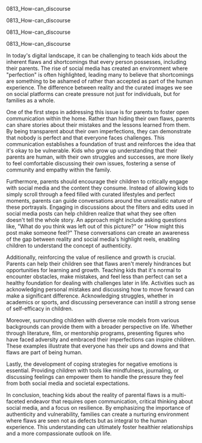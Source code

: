 
0813_How-can_discourse


0813_How-can_discourse


0813_How-can_discourse


0813_How-can_discourse

In today's digital landscape, it can be challenging to teach kids about the inherent flaws and shortcomings that every person possesses, including their parents. The rise of social media has created an environment where "perfection" is often highlighted, leading many to believe that shortcomings are something to be ashamed of rather than accepted as part of the human experience. The difference between reality and the curated images we see on social platforms can create pressure not just for individuals, but for families as a whole. 

One of the first steps in addressing this issue is for parents to foster open communication within the home. Rather than hiding their own flaws, parents can share stories about their mistakes and the lessons learned from them. By being transparent about their own imperfections, they can demonstrate that nobody is perfect and that everyone faces challenges. This communication establishes a foundation of trust and reinforces the idea that it's okay to be vulnerable. Kids who grow up understanding that their parents are human, with their own struggles and successes, are more likely to feel comfortable discussing their own issues, fostering a sense of community and empathy within the family.

Furthermore, parents should encourage their children to critically engage with social media and the content they consume. Instead of allowing kids to simply scroll through a feed filled with curated lifestyles and perfect moments, parents can guide conversations around the unrealistic nature of these portrayals. Engaging in discussions about the filters and edits used in social media posts can help children realize that what they see often doesn't tell the whole story. An approach might include asking questions like, "What do you think was left out of this picture?" or "How might this post make someone feel?" These conversations can create an awareness of the gap between reality and social media's highlight reels, enabling children to understand the concept of authenticity.

Additionally, reinforcing the value of resilience and growth is crucial. Parents can help their children see that flaws aren't merely hindrances but opportunities for learning and growth. Teaching kids that it's normal to encounter obstacles, make mistakes, and feel less than perfect can set a healthy foundation for dealing with challenges later in life. Activities such as acknowledging personal mistakes and discussing how to move forward can make a significant difference. Acknowledging struggles, whether in academics or sports, and discussing perseverance can instill a strong sense of self-efficacy in children. 

Moreover, surrounding children with diverse role models from various backgrounds can provide them with a broader perspective on life. Whether through literature, film, or mentorship programs, presenting figures who have faced adversity and embraced their imperfections can inspire children. These examples illustrate that everyone has their ups and downs and that flaws are part of being human. 

Lastly, the development of coping strategies for negative emotions is essential. Providing children with tools like mindfulness, journaling, or discussing feelings can empower them to handle the pressure they feel from both social media and societal expectations. 

In conclusion, teaching kids about the reality of parental flaws is a multi-faceted endeavor that requires open communication, critical thinking about social media, and a focus on resilience. By emphasizing the importance of authenticity and vulnerability, families can create a nurturing environment where flaws are seen not as defects but as integral to the human experience. This understanding can ultimately foster healthier relationships and a more compassionate outlook on life.